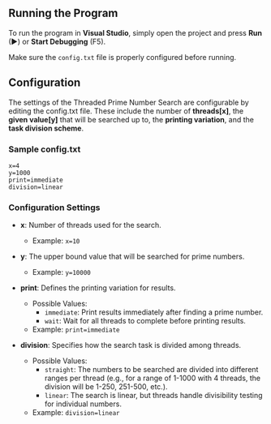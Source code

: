 ## Running the Program
To run the program in **Visual Studio**, simply open the project and press **Run** (▶) or **Start Debugging** (F5).  

Make sure the `config.txt` file is properly configured before running.

## Configuration
The settings of the Threaded Prime Number Search are configurable by editing the config.txt file. These include the number of **threads[x]**, the **given value[y]** that will be searched up to, the **printing variation**, and the **task division scheme**.

### Sample config.txt
```
x=4
y=1000
print=immediate
division=linear
```
### Configuration Settings

- **x**: Number of threads used for the search.
  - Example: `x=10`

- **y**: The upper bound value that will be searched for prime numbers.
  - Example: `y=10000`

- **print**: Defines the printing variation for results.
  - Possible Values:
    - `immediate`: Print results immediately after finding a prime number.
    - `wait`: Wait for all threads to complete before printing results.
  - Example: `print=immediate`

- **division**: Specifies how the search task is divided among threads.
  - Possible Values:
    - `straight`: The numbers to be searched are divided into different ranges per thread (e.g., for a range of 1-1000 with 4 threads, the division will be 1-250, 251-500, etc.).
    - `linear`: The search is linear, but threads handle divisibility testing for individual numbers.
  - Example: `division=linear`
